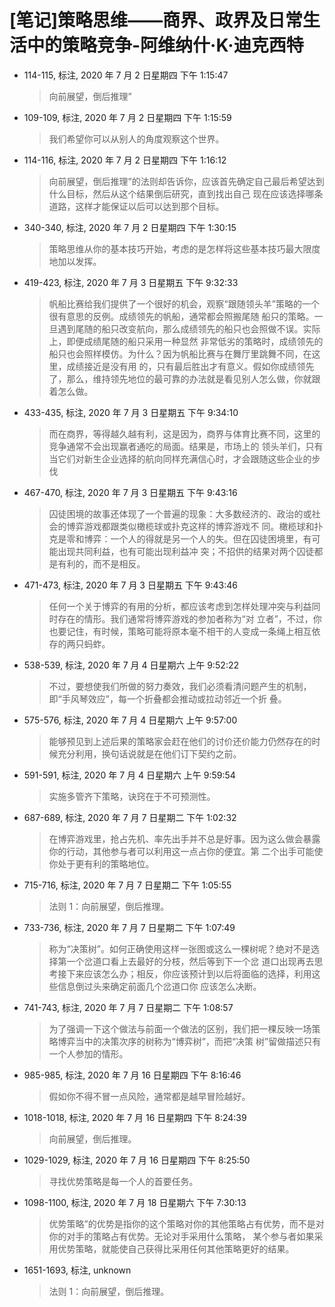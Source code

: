 # [笔记]策略思维——商界、政界及日常生活中的策略竞争-阿维纳什·K·迪克西特


-   114-115, 标注, 2020 年 7 月 2 日星期四 下午 1:15:47

    > 向前展望，倒后推理”

-   109-109, 标注, 2020 年 7 月 2 日星期四 下午 1:15:59

    > 我们希望你可以从别人的角度观察这个世界。

-   114-116, 标注, 2020 年 7 月 2 日星期四 下午 1:16:12

    > 向前展望，倒后推理”的法则却告诉你，应该首先确定自己最后希望达到什么目标，然后从这个结果倒后研究，直到找出自己
    > 现在应该选择哪条道路，这样才能保证以后可以达到那个目标。

-   340-340, 标注, 2020 年 7 月 2 日星期四 下午 1:30:15

    > 策略思维从你的基本技巧开始，考虑的是怎样将这些基本技巧最大限度地加以发挥。

-   419-423, 标注, 2020 年 7 月 3 日星期五 下午 9:32:33

    > 帆船比赛给我们提供了一个很好的机会，观察“跟随领头羊”策略的一个很有意思的反例。成绩领先的帆船，通常都会照搬尾随
    > 船只的策略。一旦遇到尾随的船只改变航向，那么成绩领先的船只也会照做不误。实际上，即便成绩尾随的船只采用一种显然
    > 非常低劣的策略时，成绩领先的船只也会照样模仿。为什么？因为帆船比赛与在舞厅里跳舞不同，在这里，成绩接近是没有用
    > 的，只有最后胜出才有意义。假如你成绩领先了，那么，维持领先地位的最可靠的办法就是看见别人怎么做，你就跟着怎么做。

-   433-435, 标注, 2020 年 7 月 3 日星期五 下午 9:34:10

    > 而在商界，等得越久越有利，这是因为，商界与体育比赛不同，这里的竞争通常不会出现赢者通吃的局面。结果是，市场上的
    > 领头羊们，只有当它们对新生企业选择的航向同样充满信心时，才会跟随这些企业的步伐

-   467-470, 标注, 2020 年 7 月 3 日星期五 下午 9:43:16

    > 囚徒困境的故事还体现了一个普遍的现象：大多数经济的、政治的或社会的博弈游戏都跟类似橄榄球或扑克这样的博弈游戏不
    > 同。橄榄球和扑克是零和博弈：一个人的得就是另一个人的失。但在囚徒困境里，有可能出现共同利益，也有可能出现利益冲
    > 突；不招供的结果对两个囚徒都是有利的，而不是相反。

-   471-473, 标注, 2020 年 7 月 3 日星期五 下午 9:43:46

    > 任何一个关于博弈的有用的分析，都应该考虑到怎样处理冲突与利益同时存在的情形。我们通常将博弈游戏的参加者称为“对
    > 立者”，不过，你也要记住，有时候，策略可能将原本毫不相干的人变成一条绳上相互依存的两只蚂蚱。

-   538-539, 标注, 2020 年 7 月 4 日星期六 上午 9:52:22

    > 不过，要想使我们所做的努力奏效，我们必须看清问题产生的机制，即“手风琴效应”，每一个折叠都会推动或拉动邻近一个折
    > 叠。

-   575-576, 标注, 2020 年 7 月 4 日星期六 上午 9:57:00

    > 能够预见到上述后果的策略家会赶在他们的讨价还价能力仍然存在的时候充分利用，换句话说就是在他们订下契约之前。

-   591-591, 标注, 2020 年 7 月 4 日星期六 上午 9:59:54

    > 实施多管齐下策略，诀窍在于不可预测性。

-   687-689, 标注, 2020 年 7 月 7 日星期二 下午 1:02:32

    > 在博弈游戏里，抢占先机、率先出手并不总是好事。因为这么做会暴露你的行动，其他参与者可以利用这一点占你的便宜。第
    > 二个出手可能使你处于更有利的策略地位。

-   715-716, 标注, 2020 年 7 月 7 日星期二 下午 1:05:55

    > 法则 1：向前展望，倒后推理。

-   733-736, 标注, 2020 年 7 月 7 日星期二 下午 1:07:49

    > 称为“决策树”。如何正确使用这样一张图或这么一棵树呢？绝对不是选择第一个岔道口看上去最好的分枝，然后等到下一个岔
    > 道口出现再去思考接下来应该怎么办；相反，你应该预计到以后将面临的选择，利用这些信息倒过头来确定前面几个岔道口你
    > 应该怎么决断。

-   741-743, 标注, 2020 年 7 月 7 日星期二 下午 1:08:57

    > 为了强调一下这个做法与前面一个做法的区别，我们把一棵反映一场策略博弈当中的决策次序的树称为“博弈树”，而把“决策
    > 树”留做描述只有一个人参加的情形。

-   985-985, 标注, 2020 年 7 月 16 日星期四 下午 8:16:46

    > 假如你不得不冒一点风险，通常都是越早冒险越好。

-   1018-1018, 标注, 2020 年 7 月 16 日星期四 下午 8:24:39

    > 向前展望，倒后推理。

-   1029-1029, 标注, 2020 年 7 月 16 日星期四 下午 8:25:50

    > 寻找优势策略是每一个人的首要任务。

-   1098-1100, 标注, 2020 年 7 月 18 日星期六 下午 7:30:13

    > 优势策略”的优势是指你的这个策略对你的其他策略占有优势，而不是对你的对手的策略占有优势。无论对手采用什么策略，
    > 某个参与者如果采用优势策略，就能使自己获得比采用任何其他策略更好的结果。

-   1651-1693, 标注, unknown

    > 法则 1：向前展望，倒后推理。

